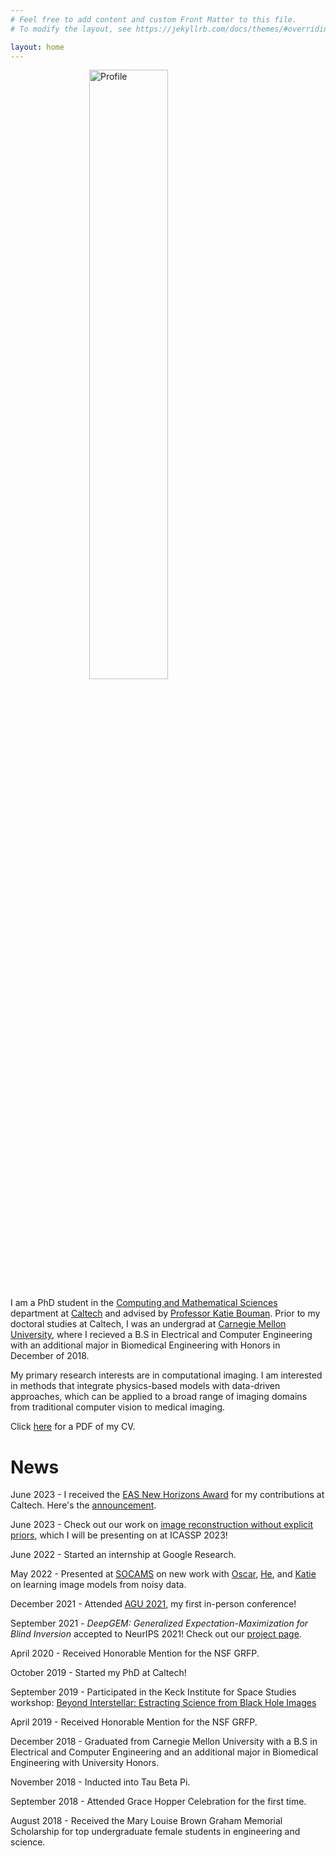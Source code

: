 ```yaml
---
# Feel free to add content and custom Front Matter to this file.
# To modify the layout, see https://jekyllrb.com/docs/themes/#overriding-theme-defaults

layout: home
---
```


<style>
img {
  width: 50%;
  height: auto;
  display: block;
  margin-left: auto;
  margin-right: auto;
}
</style>

<img src="IMG_6697.JPG" alt="Profile"
        title="Profile" class="center" />


I am a PhD student in the [Computing and Mathematical Sciences](https://www.cms.caltech.edu/) department at [Caltech](https://www.caltech.edu/) and advised by [Professor Katie Bouman](http://users.cms.caltech.edu/~klbouman/). Prior to my doctoral studies at Caltech, I was an undergrad at [Carnegie Mellon University](https://www.cmu.edu/), where I recieved a B.S in Electrical and Computer Engineering with an additional major in Biomedical Engineering with Honors in December of 2018. 

My primary research interests are in computational imaging. I am interested in methods that integrate physics-based models with data-driven approaches, which can be applied to a broad range of imaging domains from traditional computer vision to medical imaging.

Click [here](/assets/Angela_Gao_CV_S22.pdf) for a PDF of my CV.

# News

June 2023 - I received the [EAS New Horizons Award](https://www.eas.caltech.edu/academics/awards-and-prizes/newhorizons) for my contributions at Caltech. Here's the [announcement](https://www.eas.caltech.edu/news/winners-of-the-2023-new-horizons-award-announced).

June 2023 - Check out our work on [image reconstruction without explicit priors](http://imaging.cms.caltech.edu/igm), which I will be presenting on at ICASSP 2023!

June 2022 - Started an internship at Google Research.


May 2022 - Presented at [SOCAMS](https://www.socams.org/home) on new work with [Oscar](https://www.oscarleong.com/home), [He](http://users.cms.caltech.edu/~hesun/), and [Katie](http://users.cms.caltech.edu/~klbouman/) on learning image models from noisy data.

December 2021 - Attended [AGU 2021](https://www.agu.org/Fall-Meeting-2021), my first in-person conference!

September 2021 - *DeepGEM: Generalized Expectation-Maximization for Blind Inversion* accepted to NeurIPS 2021! Check out our [project page](http://imaging.cms.caltech.edu/deepgem/).

April 2020 - Received Honorable Mention for the NSF GRFP. 

October 2019 - Started my PhD at Caltech!

September 2019 - Participated in the Keck Institute for Space Studies workshop: [Beyond Interstellar: Estracting Science from Black Hole Images](https://www.kiss.caltech.edu/workshops/black_hole/black_hole.html)

April 2019 - Received Honorable Mention for the NSF GRFP. 

December 2018 - Graduated from Carnegie Mellon University with a B.S in Electrical and Computer Engineering and an additional major in Biomedical Engineering with University Honors.

November 2018 - Inducted into Tau Beta Pi. 

September 2018 - Attended Grace Hopper Celebration for the first time. 

August 2018 - Received the Mary Louise Brown Graham Memorial Scholarship for top undergraduate female students in engineering and science. 


